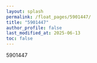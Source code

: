```yaml
---
layout: splash
permalink: /float_pages/5901447/
title: "5901447"
author_profile: false
last_modified_at: 2025-06-13
toc: false
---
```

 
5901447
